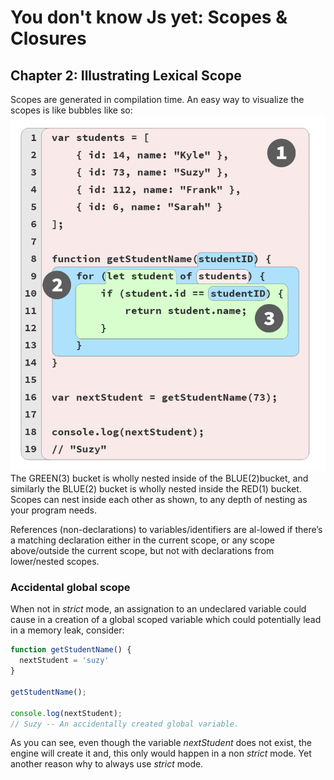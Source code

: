 # You don't know Js yet: Scopes & Closures

## Chapter 2: Illustrating Lexical Scope
Scopes are generated in compilation time. An easy way to visualize the scopes is like bubbles like so:
![Colored Scope Bubbles](./../imgs/scope_bubbles.png)
The GREEN(3) bucket is wholly nested inside of the BLUE(2)bucket, and similarly the BLUE(2) bucket is wholly nested inside the RED(1) bucket. Scopes can nest inside each other as shown, to any depth of nesting as your program needs.

References (non-declarations) to variables/identifiers are al-lowed if there’s a matching declaration either in the current scope, or any scope above/outside the current scope, but not with declarations from lower/nested scopes.

### Accidental global scope
When not in _strict_ mode, an assignation to an undeclared variable could cause in a creation of a global scoped variable which could potentially lead in a memory leak, consider:
```js
function getStudentName() {
  nextStudent = 'suzy'
}

getStudentName();

console.log(nextStudent);
// Suzy -- An accidentally created global variable.
```
As you can see, even though the variable _nextStudent_ does not exist, the engine will create it and, this only would happen in a non _strict_ mode. Yet another reason why to always use _strict_ mode.
